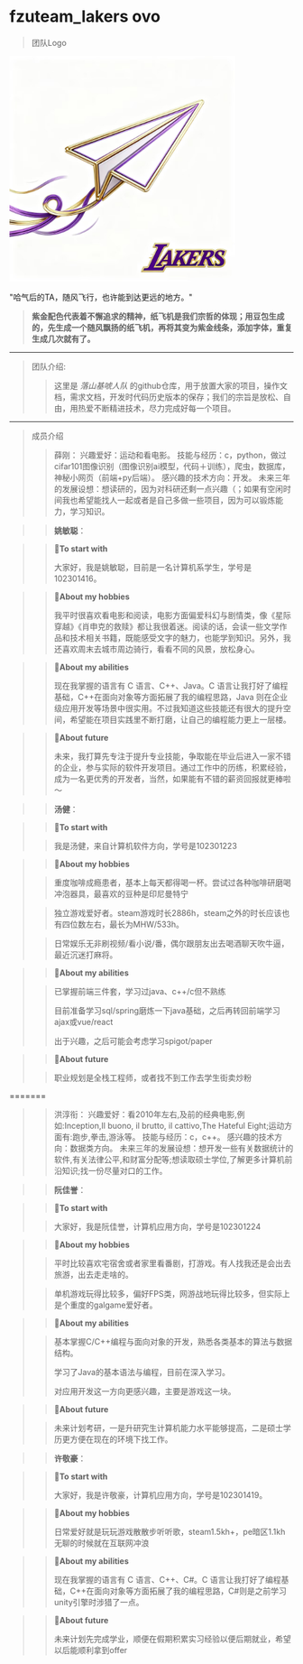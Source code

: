 # fzuteam_lakers ovo

> 团队Logo
> 
<img src="lologo.jpg" alt="" width="400" height="400">

"哈气后的TA，随风飞行，也许能到达更远的地方。"

>  __紫金配色代表着不懈追求的精神，纸飞机是我们宗哲的体现；用豆包生成的，先生成一个随风飘扬的纸飞机，再将其变为紫金线条，添加字体，重复生成几次就有了。__
---

> 团队介绍:
> 
>> 这里是 _落山基唬人队_ 的github仓库，用于放置大家的项目，操作文档，需求文档，开发时代码历史版本的保存；我们的宗旨是放松、自由，用热爱不断精进技术，尽力完成好每一个项目。
---

> 成员介绍
>> 薛刚：
>>兴趣爱好：运动和看电影。
>>技能与经历：c，python，做过cifar101图像识别（图像识别ai模型，代码＋训练），爬虫，数据库，神秘小网页（前端+py后端）。
>>感兴趣的技术方向：开发。
>>未来三年的发展设想：想读研的，因为对科研还剩一点兴趣（；如果有空闲时间我也希望能找人一起或者是自己多做一些项目，因为可以锻炼能力，学习知识。

>> **姚敏聪**：

>> **🚀To start with**
>> 
>>大家好，我是姚敏聪，目前是一名计算机系学生，学号是102301416。

>> **🚀About my hobbies**
>> 
>>我平时很喜欢看电影和阅读，电影方面偏爱科幻与剧情类，像《星际穿越》《肖申克的救赎》都让我很着迷。阅读的话，会读一些文学作品和技术相关书籍，既能感受文字的魅力，也能学到知识。另外，我还喜欢周末去城市周边骑行，看看不同的风景，放松身心。

>> **🚀About my abilities**
>> 
>>现在我掌握的语言有 C 语言、C++、Java。C 语言让我打好了编程基础，C++在面向对象等方面拓展了我的编程思路，Java 则在企业级应用开发等场景中很实用。不过我知道这些技能还有很大的提升空间，希望能在项目实践里不断打磨，让自己的编程能力更上一层楼。

>> **🚀About future**
>> 
>>未来，我打算先专注于提升专业技能，争取能在毕业后进入一家不错的企业，参与实际的软件开发项目。通过工作中的历练，积累经验，成为一名更优秀的开发者，当然，如果能有不错的薪资回报就更棒啦～

>> **汤健**：

>> **🚀To start with**
>
>>我是汤健，来自计算机软件方向，学号是102301223

>> **🚀About my hobbies**
>
>>重度咖啡成瘾患者，基本上每天都得喝一杯。尝试过各种咖啡研磨喝冲泡器具，最喜欢的豆种是印尼曼特宁
>
>>独立游戏爱好者。steam游戏时长2886h，steam之外的时长应该也有四位数左右，最长为MHW/533h。
>
>>日常娱乐无非刷视频/看小说/番，偶尔跟朋友出去喝酒聊天吹牛逼，最近沉迷打麻将。

>> **🚀About my abilities**
>
>>已掌握前端三件套，学习过java、c++/c但不熟练
>>
>>目前准备学习sql/spring磨炼一下java基础，之后再转回前端学习ajax或vue/react
>>
>>出于兴趣，之后可能会考虑学习spigot/paper

>> **🚀About future**
>
>>职业规划是全栈工程师，或者找不到工作去学生街卖炒粉



=======
>> 洪淳衔：
>>兴趣爱好：看2010年左右,及前的经典电影,例如:Inception,Il buono, il brutto, il cattivo,The Hateful Eight;运动方面有:跑步,拳击,游泳等。
>>技能与经历：c，c++。
>>感兴趣的技术方向：数据类方向。
>>未来三年的发展设想：想开发一些有关数据统计的软件,有关法律公平,和财富分配等;想读取硕士学位,了解更多计算机前沿知识;找一份尽量对口的工作。

>> **阮佳誉**：

>> **🚀To start with**
>
>>大家好，我是阮佳誉，计算机应用方向，学号是102301224

>> **🚀About my hobbies**
>
>>平时比较喜欢宅宿舍或者家里看番剧，打游戏。有人找我还是会出去旅游，出去走走啥的。
>
>>单机游戏玩得比较多，偏好FPS类，网游战地玩得比较多，但实际上是个重度的galgame爱好者。

>> **🚀About my abilities**
>
>>基本掌握C/C++编程与面向对象的开发，熟悉各类基本的算法与数据结构。
>>
>>学习了Java的基本语法与编程，目前在深入学习。
>>
>>对应用开发这一方向更感兴趣，主要是游戏这一块。

>> **🚀About future**
>
>>未来计划考研，一是升研究生计算机能力水平能够提高，二是硕士学历更方便在现在的环境下找工作。

>> **许敬豪**：

>> **🚀To start with**
>> 
>>大家好，我是许敬豪，计算机应用方向，学号是102301419。

>> **🚀About my hobbies**
>> 
>>日常爱好就是玩玩游戏散散步听听歌，steam1.5kh+，pe暗区1.1kh
>>无聊的时候就在互联网冲浪

>> **🚀About my abilities**
>> 
>>现在我掌握的语言有 C 语言、C++、C#。C 语言让我打好了编程基础，C++在面向对象等方面拓展了我的编程思路，C#则是之前学习unity引擎时涉猎了一点。

>> **🚀About future**
>> 
>>未来计划先完成学业，顺便在假期积累实习经验以便后期就业，希望以后能顺利拿到offer
